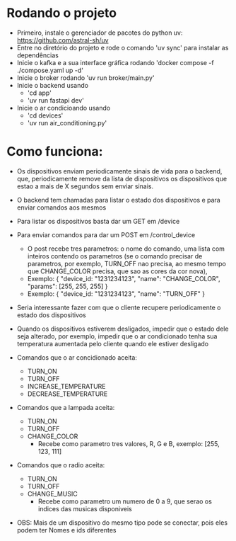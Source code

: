 # Rodando o projeto
- Primeiro, instale o gerenciador de pacotes do python uv: https://github.com/astral-sh/uv
- Entre no diretório do projeto e rode o comando 'uv sync' para instalar as dependências
- Inicie o kafka e a sua interface gráfica rodando 'docker compose -f ./compose.yaml up -d'
- Inicie o broker rodando 'uv run broker/main.py'
- Inicie o backend usando
    - 'cd app'
    - 'uv run fastapi dev'
- Inicie o ar condicioando usando
    - 'cd devices'
    - 'uv run air_conditioning.py'

# Como funciona:
- Os dispositivos enviam periodicamente sinais de vida para o backend, que, periodicamente
remove da lista de dispositivos os dispositivos que estao a mais de X segundos sem enviar
sinais.
- O backend tem chamadas para listar o estado dos dispositivos e para enviar comandos aos mesmos
- Para listar os dispositivos basta dar um GET em /device
- Para enviar comandos para dar um POST em /control_device
    - O post recebe tres parametros: o nome do comando, uma lista com inteiros contendo os parametros
    (se o comando precisar de parametros, por exemplo, TURN_OFF nao precisa, ao mesmo
    tempo que CHANGE_COLOR precisa, que sao as cores da cor nova),
    - Exemplo: { "device_id: "1231234123", "name": "CHANGE_COLOR", "params": [255, 255, 255] }
    - Exemplo: { "device_id: "1231234123", "name": "TURN_OFF" }
- Seria interessante fazer com que o cliente recupere periodicamente o estado dos dispositivos
- Quando os dispositivos estiverem desligados, impedir que o estado dele seja alterado, por exemplo,
impedir que o ar condicionado tenha sua temperatura aumentada pelo cliente quando ele estiver desligado

- Comandos que o ar concidionado aceita:
    - TURN_ON
    - TURN_OFF
    - INCREASE_TEMPERATURE
    - DECREASE_TEMPERATURE

- Comandos que a lampada aceita:
    - TURN_ON
    - TURN_OFF
    - CHANGE_COLOR
        - Recebe como parametro tres valores, R, G e B, exemplo: [255, 123, 111]

- Comandos que o radio aceita:
    - TURN_ON
    - TURN_OFF
    - CHANGE_MUSIC
        - Recebe como parametro um numero de 0 a 9, que serao os indices das musicas disponiveis

- OBS: Mais de um dispositivo do mesmo tipo pode se conectar, pois eles podem ter Nomes e ids diferentes
